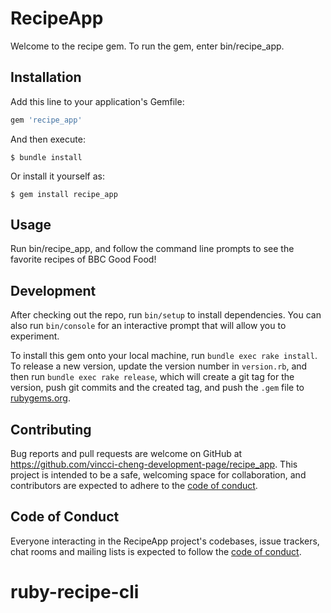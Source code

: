 # RecipeApp

Welcome to the recipe gem. To run the gem, enter bin/recipe_app.

## Installation

Add this line to your application's Gemfile:

```ruby
gem 'recipe_app'
```

And then execute:

    $ bundle install

Or install it yourself as:

    $ gem install recipe_app

## Usage

Run bin/recipe_app, and follow the command line prompts to see the favorite recipes of BBC Good Food!

## Development

After checking out the repo, run `bin/setup` to install dependencies. You can also run `bin/console` for an interactive prompt that will allow you to experiment.

To install this gem onto your local machine, run `bundle exec rake install`. To release a new version, update the version number in `version.rb`, and then run `bundle exec rake release`, which will create a git tag for the version, push git commits and the created tag, and push the `.gem` file to [rubygems.org](https://rubygems.org).

## Contributing

Bug reports and pull requests are welcome on GitHub at https://github.com/vincci-cheng-development-page/recipe_app. This project is intended to be a safe, welcoming space for collaboration, and contributors are expected to adhere to the [code of conduct](https://github.com/[USERNAME]/recipe_app/blob/master/CODE_OF_CONDUCT.md).

## Code of Conduct

Everyone interacting in the RecipeApp project's codebases, issue trackers, chat rooms and mailing lists is expected to follow the [code of conduct](https://github.com/[USERNAME]/recipe_app/blob/master/CODE_OF_CONDUCT.md).
# ruby-recipe-cli
